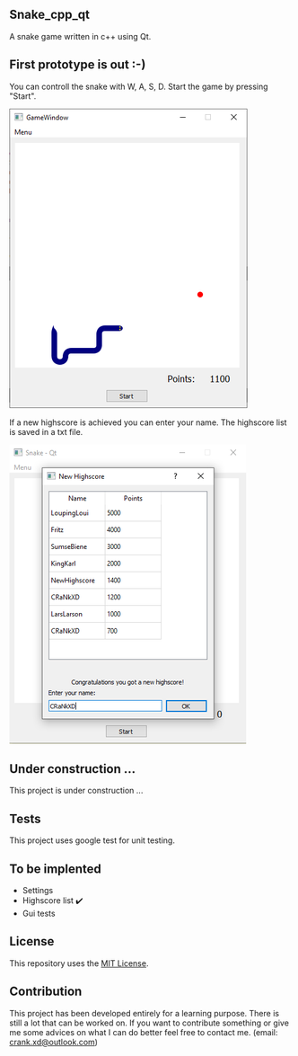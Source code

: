 ## Snake_cpp_qt
A snake game written in c++ using Qt.

## First prototype is out :-)
You can controll the snake with W, A, S, D.
Start the game by pressing "Start".

![Alt text](screenshots/snake_in_game.PNG?raw=true "In game")

If a new highscore is achieved you can enter your name. The highscore list is saved in a txt file.

![Alt text](screenshots/new_highscore.PNG?raw=true "In game")

## Under construction ...
This project is under construction ...

## Tests
This project uses google test for unit testing.

## To be implented
* Settings
* Highscore list :heavy_check_mark:
* Gui tests

## License
This repository uses the [MIT License](/LICENSE).

## Contribution
This project has been developed entirely for a learning purpose.
There is still a lot that can be worked on.
If you want to contribute something or give me some advices on what I can do better feel free to contact me. (email: crank.xd@outlook.com)
